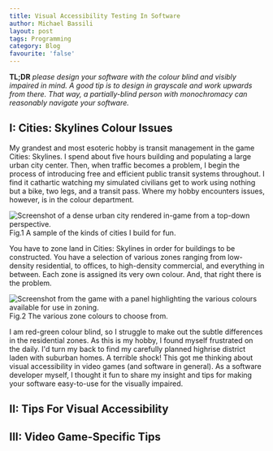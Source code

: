 ```yaml
---
title: Visual Accessibility Testing In Software 
author: Michael Bassili
layout: post
tags: Programming
category: Blog
favourite: 'false'
---
```


**TL;DR** *please design your software with the colour blind and visibly impaired in mind. A good tip is to design in grayscale and work upwards from there. That way, a partially-blind person with monochromacy can reasonably navigate your software.*

## I: Cities: Skylines Colour Issues

My grandest and most esoteric hobby is transit management in the game Cities: Skylines. I spend about five hours building and populating a large urban city center. Then, when traffic becomes a problem, I begin the process of introducing free and efficient public transit systems throughout. I find it cathartic watching my simulated civilians get to work using nothing but a bike, two legs, and a transit pass. Where my hobby encounters issues, however, is in the colour department. 

<img id="aboutPhoto" src="{{site.baseurl}}/assets/accessibility-testing/" alt="Screenshot of a dense urban city rendered in-game from a top-down perspective.">
<figcaption>Fig.1 A sample of the kinds of cities I build for fun.</figcaption>

You have to zone land in Cities: Skylines in order for buildings to be constructed. You have a selection of various zones ranging from low-density residential, to offices, to high-density commercial, and everything in between. Each zone is assigned its very own colour. And, that right there is the problem.

<img id="aboutPhoto" src="{{site.baseurl}}/assets/accessibility-testing/" alt="Screenshot from the game with a panel highlighting the various colours available for use in zoning.">
<figcaption>Fig.2 The various zone colours to choose from.</figcaption>

I am red-green colour blind, so I struggle to make out the subtle differences in the residential zones. As this is my hobby, I found myself frustrated on the daily. I'd turn my back to find my carefully planned highrise district laden with suburban homes. A terrible shock! This got me thinking about visual accessibility in video games (and software in general). As a software developer myself, I thought it fun to share my insight and tips for making your software easy-to-use for the visually impaired. 

## II: Tips For Visual Accessibility


## III: Video Game-Specific Tips
